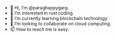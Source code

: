 - 👋 Hi, I’m @paraghappygarg.
- 👀 I’m interested in rust coding.
- 🌱 I’m currently learning blockchain technology.
- 💞️ I’m looking to collaborate on cloud computing.
- 📫 How to reach me is easy.

<!---
paraghappygarg/paraghappygarg is a ✨ special ✨ repository because its `README.md` (this file) appears on your GitHub profile.
You can click the Preview link to take a look at your changes.
--->
